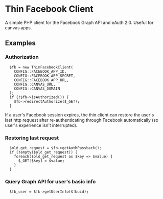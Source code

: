 # Thin Facebook Client

A simple PHP client for the Facebook Graph API and oAuth 2.0. Useful for canvas apps.


## Examples

### Authorization
```
  $fb = new ThinFacebookClient(
    CONFIG::FACEBOOK_APP_ID, 
    CONFIG::FACEBOOK_APP_SECRET, 
    CONFIG::FACEBOOK_APP_URL, 
    CONFIG::CANVAS_URL, 
    CONFIG::CANVAS_DOMAIN
  );
  if (!$fb->isAuthorized()) {
    $fb->redirectAuthorize($_GET);
  }
```

If a user's Facebook session expires, the thin client can restore the user's last http request
after re-authenticating through Facebook automatically (so user's experience isn't interrupted).
### Restoring last request
```
  $old_get_request = $fb->getAuthPassback();
  if (!empty($old_get_request)) {
    foreach($old_get_request as $key => $value) {
      $_GET[$key] = $value;
    }
  }
```

### Query Graph API for user's basic info
```
  $fb_user = $fb->getUserInfo($fbuid);
```

